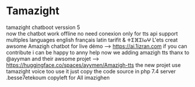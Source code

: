 # Tamazight
tamazight chatboot verssion 5  
now the chatbot work offline no need conexion only for tts api
support multiples languages english français latin tarifit & ⵜⵉⴼⵉⵏⴰⵖ
L'ets creat awsome Amazigh chatbot
for live démo --> https://ai.1izran.com
if you can contribute i can be happy to anny help
now we adding amazigh tts thanx to @ayyman and their awsome projet --> https://huggingface.co/spaces/ayymen/Amazigh-tts
the new projet use tamazight voice  too use it just copy the code source in php 7.4  server .besse7etekoum
copyleft for All imazighen

